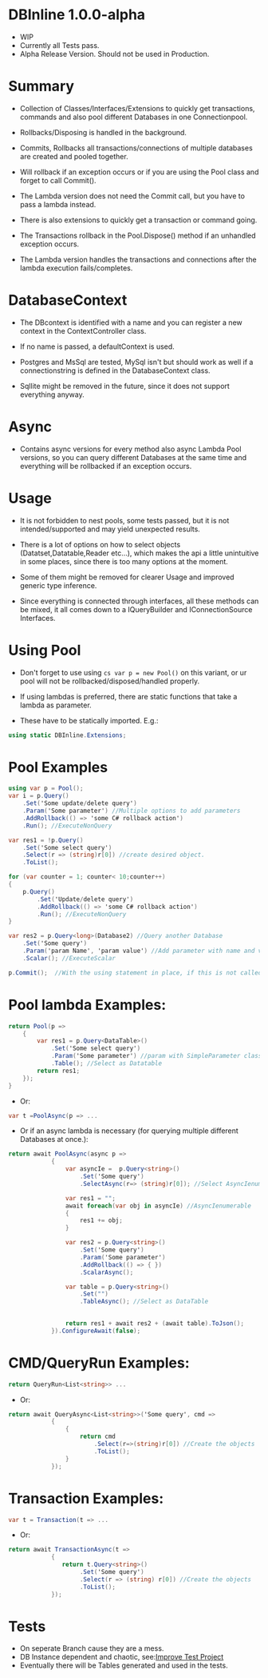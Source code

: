 # DBInline 1.0.0-alpha

- WIP
- Currently all Tests pass.
- Alpha Release Version. Should not be used in Production.

# Summary

- Collection of Classes/Interfaces/Extensions to quickly get transactions,
  commands and also pool different Databases in one Connectionpool.
  
- Rollbacks/Disposing is handled in the background.

- Commits, Rollbacks all transactions/connections of multiple databases are created and pooled together.

- Will rollback if an exception occurs or if you are using the Pool class and forget to call Commit().

- The Lambda version does not need the Commit call, but you have to pass a lambda instead.

- There is also extensions to quickly get a transaction or command going.

- The Transactions rollback in the Pool.Dispose() method if an unhandled exception occurs.

- The Lambda version handles the transactions and connections after the lambda execution fails/completes.

# DatabaseContext

- The DBcontext is identified with a name and you can register a new context in the ContextController class.

- If no name is passed, a defaultContext is used.

- Postgres and MsSql are tested, MySql isn't but should work as well if a connectionstring is defined in the DatabaseContext class.

- Sqllite might be removed in the future, since it does not support everything anyway.

# Async

- Contains async versions for every method also async Lambda Pool versions,
  so you can query different Databases at the same time and everything will be rollbacked if an exception occurs.

# Usage

- It is not forbidden to nest pools, some tests passed, but it is not intended/supported and may yield unexpected results.

- There is a lot of options on how to select objects (Datatset,Datatable,Reader etc...),
  which makes the api a little unintuitive in some places, since there is too many options at the moment.

- Some of them might be removed for clearer Usage and improved generic type inference.

- Since everything is connected through interfaces, all these methods can be mixed,
  it all comes down to a IQueryBuilder and IConnectionSource Interfaces.

# Using Pool

- Don't forget to use using ```cs var p = new Pool()``` on this variant, or ur pool will not be rollbacked/disposed/handled properly.
- If using lambdas is preferred, there are static functions that take a lambda as parameter.

- These have to be statically imported.
  E.g.: 
 ```cs
 using static DBInline.Extensions;
 ```

# Pool Examples

```cs
using var p = Pool(); 
var i = p.Query()
    .Set('Some update/delete query')
    .Param('Some parameter') //Multiple options to add parameters
    .AddRollback(() => 'some C# rollback action')
    .Run(); //ExecuteNonQuery

var res1 = !p.Query()
    .Set('Some select query')
    .Select(r => (string)r[0]) //create desired object.
    .ToList();

for (var counter = 1; counter< 10;counter++)
{
    p.Query()
        .Set('Update/delete query')
        .AddRollback(() => 'some C# rollback action')
        .Run(); //ExecuteNonQuery
}

var res2 = p.Query<long>(Database2) //Query another Database
    .Set('Some query')
    .Param('param Name', 'param value') //Add parameter with name and value
    .Scalar(); //ExecuteScalar

p.Commit();  //With the using statement in place, if this is not called everything will be rollbacked.
```
# Pool lambda Examples:
```cs
return Pool(p =>
    {
        var res1 = p.Query<DataTable>()
            .Set('Some select query')
            .Param('Some parameter') //param with SimpleParameter class can also be called with (name,value).
            .Table(); //Select as Datatable
        return res1;
    });
}          
```
- Or:
```cs
var t =PoolAsync(p => ...            
```        
- Or if an async lambda is necessary (for querying multiple different Databases at once.):            
```cs 
return await PoolAsync(async p =>
            {
                var asyncIe =  p.Query<string>() 
                    .Set('Some query')
                    .SelectAsync(r=> (string)r[0]); //Select AsyncIenumerable.

                var res1 = "";
                await foreach(var obj in asyncIe) //AsyncIenumerable
                {
                    res1 += obj;
                }

                var res2 = p.Query<string>()
                    .Set('Some query')
                    .Param('Some parameter')
                    .AddRollback(() => { })
                    .ScalarAsync();

                var table = p.Query<string>()
                    .Set("")
                    .TableAsync(); //Select as DataTable
 

                return res1 + await res2 + (await table).ToJson();
            }).ConfigureAwait(false);
```

# CMD/QueryRun Examples:
```cs
return QueryRun<List<string>> ...
```
- Or:
```cs
return await QueryAsync<List<string>>('Some query', cmd =>
            {
                {
                    return cmd
                        .Select(r=>(string)r[0]) //Create the objects
                        .ToList();
                }
            });

```

# Transaction Examples:
```cs
var t = Transaction(t => ...
```
- Or:
```cs
return await TransactionAsync(t =>
            {
               return t.Query<string>()
                    .Set('Some query')
                    .Select(r => (string) r[0]) //Create the objects
                    .ToList();
            });
```

# Tests

- On seperate Branch cause they are a mess.
- DB Instance dependent and chaotic, see:[Improve Test Project](https://github.com/NicoZweifel/DBInline/issues/1)
- Eventually there will be Tables generated and used in the tests.
